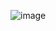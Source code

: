 ![image](https://user-images.githubusercontent.com/125426726/220299084-1d9a0274-737a-4735-9ced-7fe8df2d0f30.png)
